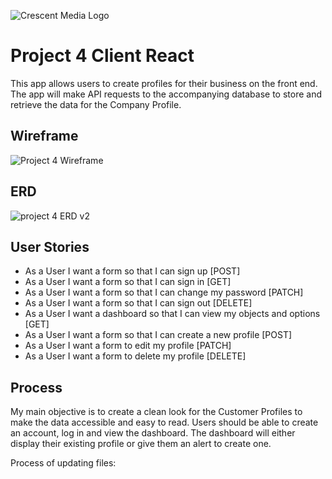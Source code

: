 ![Crescent Media Logo](https://www.crescentdigitalmedia.solutions/wp-content/uploads/2020/05/logo-v3.png)

# Project 4 Client React

This app allows users to create profiles for their business on the front end. The app will make API requests to the accompanying database to store and retrieve the data for the Company Profile.

## Wireframe
![Project 4 Wireframe](https://media.git.generalassemb.ly/user/30423/files/4c9ad880-17e8-11eb-9dc6-7e8212efd24a)

## ERD
![project 4 ERD v2](https://media.git.generalassemb.ly/user/30423/files/57ef0380-17ea-11eb-8f68-32a42da9416c)

## User Stories

- As a User I want a form so that I can sign up [POST]
- As a User I want a form so that I can sign in [GET]
- As a User I want a form so that I can change my password [PATCH]
- As a User I want a form so that I can sign out [DELETE]
- As a User I want a dashboard so that I can view my objects and options [GET]
- As a User I want a form so that I can create a new profile [POST]
- As a User I want a form to edit my profile [PATCH]
- As a User I want a form to delete my profile [DELETE]

## Process

My main objective is to create a clean look for the Customer Profiles to make the data accessible and easy to read. Users should be able to create an account, log in and view the dashboard. The dashboard will either display their existing profile or give them an alert to create one.

Process of updating files:
